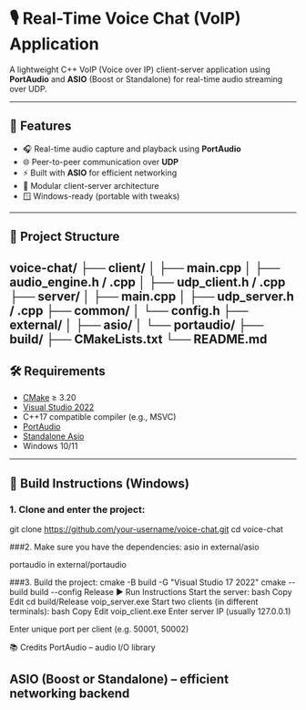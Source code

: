 # 🎙️ Real-Time Voice Chat (VoIP) Application

A lightweight C++ VoIP (Voice over IP) client-server application using **PortAudio** and **ASIO** (Boost or Standalone) for real-time audio streaming over UDP.

---

## 🚀 Features

- 🎧 Real-time audio capture and playback using **PortAudio**
- 🌐 Peer-to-peer communication over **UDP**
- ⚡ Built with **ASIO** for efficient networking
- 🧩 Modular client-server architecture
- 🪟 Windows-ready (portable with tweaks)

---

## 📁 Project Structure

voice-chat/
├── client/
│ ├── main.cpp
│ ├── audio_engine.h / .cpp
│ ├── udp_client.h / .cpp
├── server/
│ ├── main.cpp
│ ├── udp_server.h / .cpp
├── common/
│ └── config.h
├── external/
│ ├── asio/
│ └── portaudio/
├── build/
├── CMakeLists.txt
└── README.md
---

## 🛠️ Requirements

- [CMake](https://cmake.org/download/) ≥ 3.20
- [Visual Studio 2022](https://visualstudio.microsoft.com/)
- C++17 compatible compiler (e.g., MSVC)
- [PortAudio](http://www.portaudio.com/)
- [Standalone Asio](https://think-async.com/Asio/)
- Windows 10/11

---

## 🔧 Build Instructions (Windows)

### 1. Clone and enter the project:

git clone https://github.com/your-username/voice-chat.git
cd voice-chat

###2. Make sure you have the dependencies:
asio in external/asio

portaudio in external/portaudio

###3. Build the project:
cmake -B build -G "Visual Studio 17 2022"
cmake --build build --config Release
▶️ Run Instructions
Start the server:
bash
Copy
Edit
cd build/Release
voip_server.exe
Start two clients (in different terminals):
bash
Copy
Edit
voip_client.exe
Enter server IP (usually 127.0.0.1)

Enter unique port per client (e.g. 50001, 50002)

📚 Credits
PortAudio – audio I/O library

ASIO (Boost or Standalone) – efficient networking backend
---
